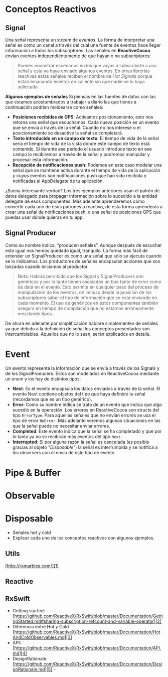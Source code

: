 # Conceptos Reactivos

## Signal

Una señal representa un stream de *eventos*. La forma de interpretar una señal es como un canal a través del cual una fuente de eventos hace llegar información a todos los subscriptores. Las señales en **ReactiveCocoa** envían eventos independientemente de que hayan o no subscriptores:

> Puedes encontrar escenarios en los que vayas a subscribirte a una señal y esta ya haya enviado algunos eventos. En otras librerías reactivas estas señales reciben el nombre de *Hot Signals* porque están emanando eventos en caliente sin que nadie se lo haya solicitado

**Algunos ejemplos de señales**
Si piensas en las fuentes de datos con las que estamos acostumbrados a trabajar a diario las que tienes a continuación podrían moldearse como señales:

- **Posiciones recibidas de GPS**: Activamos posicionamiento, esto nos retorna una señal que escuchamos. Cada nueva posición es un evento que se envía a través de la señal. Cuando no nos interese o el posicionamiento se desactive la señal se completará.
- **Texto introducido en un campo de texto**: El tiempo de vida de la señal sería el tiempo de vida de la vista donde este campo de texto está contenido. Si durante ese periodo el usuario introduce texto en ese campo lo recibiremos a través de la señal y podremos manipular y procesar esta información.
- **Recepción de notificaciones push**: Podemos en este caso modelar una señal que se mantiene activa durante el tiempo de vida de la aplicación y cuyos eventos son notificaciones push que han sido recibida y notificadas al AppDelegate de tu aplicación.

¿Suena interesante verdad? Los tres ejemplos anteriores usan el patrón de datos delegado para propagar información sobre lo sucedido a la entidad delegate de esos componentes. Más adelante aprenderemos cómo convertir cada uno de esos patrones a reactivo, de esta forma aprenderás a crear una señal de notificaciones push, o una señal de posiciones GPS que puedas usar dónde quieras en tu app.


## Signal Producer

Como su nombre indica, “producen señales”. Aunque después de escuchar esto igual nos hemos quedado igual, tranquilo. La forma más fácil de entender un SignalProducer es como una señal que sólo se ejecuta cuando se lo indicamos. Los productores de señales encapsulan acciones que son lanzadas cuando iniciamos al productor. 

> Nota: Habrás percibido que los Signal y SignalProducers son genéricos y por lo tanto tienen asociados un tipo tanto de error como de data en el evento. Esto permite en cualquier paso del proceso de manipulación de los eventos, on incluso desde la posición de los subscriptores saber el tipo de información que se está enviando en cada momento. El uso de genéricos en estos componentes también asegura en tiempo de compilación que no estamos erróneamente mezclando tipos. 

De ahora en adelante por simplificación hablaré simplementen de señales ya que debido a la definición de señal los conceptos presentados son intercambiables. Aquellos que no lo sean, serán explicados en detalle.

# Event
Un evento representa la información que se envía a través de los Signals y de los SignalProducers. Estos son modelados en ReactiveCocoa mediante un enum y los hay de distintos tipos:

- **Next**: Es el evento encapsula los datos enviados a través de la señal. El evento Next contiene objetos del tipo que haya definido la señal (recordamos que es un tipo genérico).
- **Error**: Como su nombre indica se trata de un evento que indica que algo sucedió en la operación. Los errores en ReactiveCocoa son structs del tipo `ErrorType`. Para aquellas señales que no envían errores se usa el tipo de error `NoError`. Más adelante veremos algunas situaciones en las que la señal puede no necesitar enviar errores.
- **Completed**: Este evento indica que la señal se ha completado y que por lo tanto ya no se recibirán más eventos del tipo `Next`. 
- **Interrupted**: Si por alguna razón la señal es cancelada (es posible gracias al objeto *"Disposable"*) la señal es interrumpida y se notifica a los observers con el envío de este tipo de evento.



# Pipe & Buffer

# Observable

# Disposable


- Señales hot y cold
- Explicar cada uno de los conceptos reactivos con algunos ejemplos.

## Utils
[http://rxmarbles.com/][1]

## Reactive

## RxSwift
- Getting started: [https://github.com/ReactiveX/RxSwift/blob/master/Documentation/GettingStarted.md#sharing-subscription-refcount-and-variable-operator][2]
- Diferencia entre Hot y Cold [https://github.com/ReactiveX/RxSwift/blob/master/Documentation/HotAndColdObservables.md][3]
- API: [https://github.com/ReactiveX/RxSwift/blob/master/Documentation/API.md][4]
- DesignRationale: [https://github.com/ReactiveX/RxSwift/blob/master/Documentation/DesignRationale.md][5]
\- 

[1]:	http://rxmarbles.com/
[2]:	https://github.com/ReactiveX/RxSwift/blob/master/Documentation/GettingStarted.md#sharing-subscription-refcount-and-variable-operator
[3]:	https://github.com/ReactiveX/RxSwift/blob/master/Documentation/HotAndColdObservables.md
[4]:	https://github.com/ReactiveX/RxSwift/blob/master/Documentation/API.md
[5]:	https://github.com/ReactiveX/RxSwift/blob/master/Documentation/DesignRationale.md
